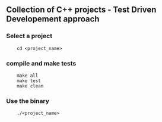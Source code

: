 ## Collection of C++ projects - Test Driven Developement approach

### Select a project
        cd <project_name>
        
### compile and make tests
        make all
        make test
        make clean
        
### Use the binary
        ./<project_name>
